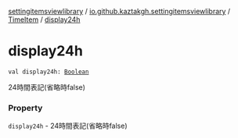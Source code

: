 [settingitemsviewlibrary](../../index.md) / [io.github.kaztakgh.settingitemsviewlibrary](../index.md) / [TimeItem](index.md) / [display24h](./display24h.md)

# display24h

`val display24h: `[`Boolean`](https://kotlinlang.org/api/latest/jvm/stdlib/kotlin/-boolean/index.html)

24時間表記(省略時false)

### Property

`display24h` - 24時間表記(省略時false)